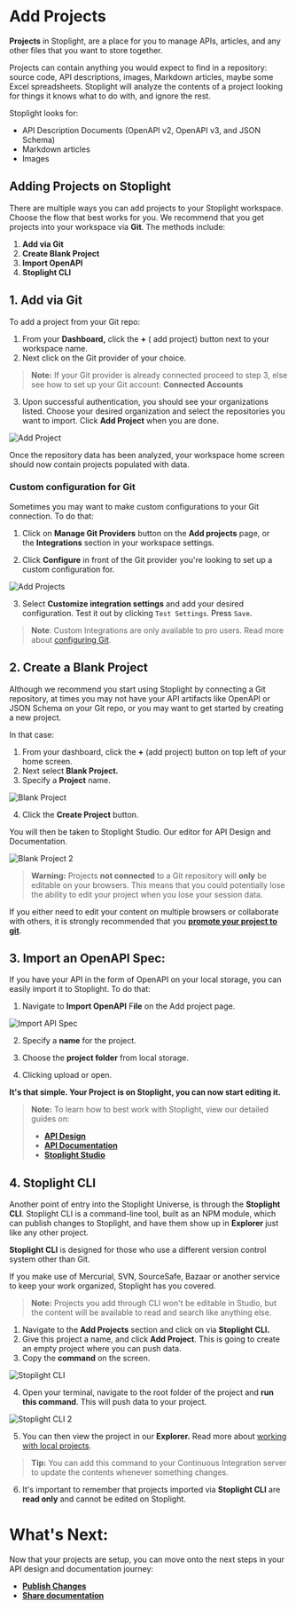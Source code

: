 # Add Projects

**Projects** in Stoplight, are a place for you to manage APIs, articles, and any other files that you want to store together.

Projects can contain anything you would expect to find in a repository: source code, API descriptions, images, Markdown articles, maybe some Excel spreadsheets. Stoplight will analyze the contents of a project looking for things it knows what to do with, and ignore the rest.

Stoplight looks for:

- API Description Documents (OpenAPI v2, OpenAPI v3, and JSON Schema)
- Markdown articles
- Images

## Adding Projects on Stoplight

There are multiple ways you can add projects to your Stoplight workspace. Choose the flow that best works for you. We recommend that you get projects into your workspace via **Git**. The methods include: 

1. **Add via Git** 
2. **Create Blank Project**
3. **Import OpenAPI**
4. **Stoplight CLI**

## 1. **Add via Git**

To add a project from your Git repo: 

1. From your **Dashboard,** click the **+** ( add project) button next to your workspace name. 
2. Next click on the Git provider of your choice. 

> **Note:** If your Git provider is already connected proceed to step 3, else see how to set up your Git account:  **Connected Accounts**

3. Upon successful authentication, you should see your organizations listed. Choose your desired organization and select the repositories you want to import. Click **Add Project** when you are done. 

![Add Project](../assets/images/ad1.gif)

Once the repository data has been analyzed, your workspace home screen should now contain projects populated with data.

### **Custom configuration for Git**

Sometimes you may want to make custom configurations to your Git connection. To do that:

1. Click on **Manage Git Providers** button on the **Add projects** page, or the **Integrations** section in your workspace settings.

2. Click **Configure** in front of the Git provider you're looking to set up a custom configuration for.

![Add Projects](../assets/images/Ad2.png)

3. Select **Customize integration settings** and add your desired configuration. Test it out by clicking `Test Settings`. Press `Save`. 

> **Note**: Custom Integrations are only available to pro users. Read more about [configuring Git](https://meta.stoplight.io/docs/platform/2.-workspaces/configure-git/a.configuring-git.md).

## 2. Create a Blank Project

Although we recommend you start using Stoplight by connecting a Git repository, at times you may not have your API artifacts like OpenAPI or JSON Schema on your Git repo, or you may want to get started by creating a new project.

 In that case: 

1. From your dashboard, click the **+** (add project) button on top left of your home screen. 
2. Next select **Blank Project.** 
3. Specify a **Project** name. 

![Blank Project](../assets/images/BlankProject.png)

  4. Click the **Create Project** button. 

You will then be taken to Stoplight Studio. Our editor for API Design and Documentation. 

![Blank Project 2](../assets/images/BlankProject2.png)

> **Warning:** Projects **not connected** to a Git repository will **only** be editable on your browsers. This means that you could potentially lose the ability to edit your project when you lose your session data.

If you either need to edit your content on multiple browsers or collaborate with others, it is strongly recommended that you [**promote your project to git**](9.-git-management/publish-changes.md).

## 3. Import an OpenAPI Spec:

If you have your API in the form of OpenAPI on your local storage, you can easily import it to Stoplight. To do that: 

1. Navigate to **Import OpenAPI** F**ile** on the Add project page. 

![Import API Spec](../assets/images/ImportSpec1.png)

  2. Specify a **name** for the project. 

  3. Choose the **project folder** from local storage. 

  4. Clicking upload or open. 

**It's that simple. Your Project is on Stoplight, you can now start editing it.** 

> **Note:** To learn how to best work with Stoplight, view our detailed guides on: 
> * [**API Design**](https://meta.stoplight.io/docs/studio/docs/Design-and-Modeling/01-getting-started.md) 
> * [**API Documentation**](https://meta.stoplight.io/docs/studio/docs/Documentation/01-getting-started.md)
> * [**Stoplight Studio**](https://meta.stoplight.io/docs/studio/README.md)

## 4. Stoplight CLI

Another point of entry into the Stoplight Universe, is through the **Stoplight CLI**. Stoplight CLI is a command-line tool, built as an NPM module, which can publish changes to Stoplight, and have them show up in **Explorer** just like any other project. 

**Stoplight CLI** is designed for those who use a different version control system other than Git. 

If you make use of Mercurial, SVN, SourceSafe, Bazaar or another service to keep your work organized, Stoplight has you covered.

> **Note:** Projects you add through CLI won't be editable in Studio, but the content will be available to read and search like anything else. 

1. Navigate to the **Add Projects** section and click on via **Stoplight CLI.**
2. Give this project a name, and click **Add Project**. This is going to create an empty project where you can  push data.
3. Copy the **command** on the screen.

![Stoplight CLI](../assets/images/CLI1.png)

4.  Open your terminal, navigate to the root folder of the project and **run this command**. This will push data to your project. 

![Stoplight CLI 2](../assets/images/CLI2.png)

5. You can then view the project in our **Explorer.** Read more about [working with local projects](https://meta.stoplight.io/docs/platform/2.-workspaces/f.working-with-local-projects.md).

> **Tip:** You can add this command to your Continuous Integration server to update the contents whenever something changes.

6. It's important to remember that projects imported via **Stoplight CLI** are **read only** and cannot be edited on Stoplight. 

# **What's Next:**

Now that your projects are setup, you can move onto the next steps in your API design and documentation journey: 

- **[Publish Changes](../9.-git-management/publish-changes.md)**
- **[Share documentation](1.-quickstarts/share-documentation-quickstart.md)**